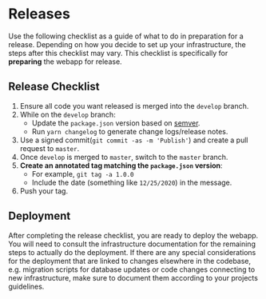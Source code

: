 # Releases
Use the following checklist as a guide of what to do in preparation for a release. Depending on how you decide to set up your infrastructure, the steps after this checklist may vary. This checklist is specifically for **preparing** the webapp for release.

## Release Checklist
1. Ensure all code you want released is merged into the `develop` branch.
2. While on the `develop` branch:
    * Update the `package.json` version based on [semver](https://semver.org/).
    * Run `yarn changelog` to generate change logs/release notes.
3. Use a signed commit(`git commit -as -m 'Publish'`) and create a pull request to `master`.
4. Once `develop` is merged to `master`, switch to the `master` branch.
5. **Create an annotated tag matching the `package.json` version**:
    * For example, `git tag -a 1.0.0`
    * Include the date (something like `12/25/2020`) in the message.
6. Push your tag.

## Deployment
After completing the release checklist, you are ready to deploy the webapp. You will need to consult the infrastructure documentation for the remaining steps to actually do the deployment. If there are any special considerations for the deployment that are linked to changes elsewhere in the codebase, e.g. migration scripts for database updates or code changes connecting to new infrastructure, make sure to document them according to your projects guidelines.   
